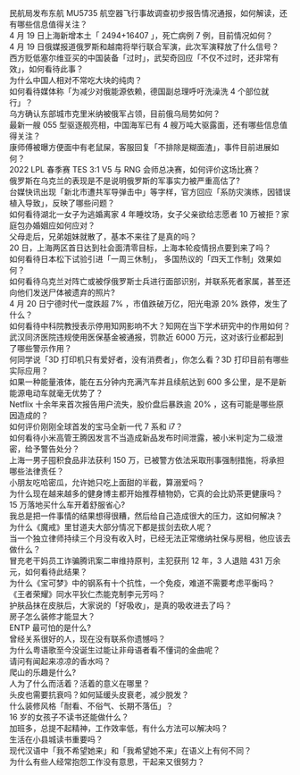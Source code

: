 民航局发布东航 MU5735 航空器飞行事故调查初步报告情况通报，如何解读，还有哪些信息值得关注？  
4 月 19 日上海新增本土「 2494+16407 」，死亡病例 7 例，目前情况如何？  
4 月 19 日俄媒报道俄罗斯和越南将举行联合军演，此次军演释放了什么信号？  
西方贬低塞尔维亚买的中国装备「过时」，武契奇回应「不仅不过时，还非常有效」，如何看待此事？  
为什么中国人相对不常吃大块的纯肉？  
如何看待媒体称「为减少对俄能源依赖，德国副总理呼吁洗澡洗 4 个部位就行」？  
乌方确认东部城市克里米纳被俄军占领，目前俄乌局势如何？  
最新一艘 055 型驱逐舰亮相，中国海军已有 4 艘万吨大驱露面，还有哪些信息值得关注？  
康师傅被曝方便面中有老鼠屎，客服回复「不排除是糊面渣」，事件目前进展如何？  
2022 LPL 春季赛 TES 3:1 V5 与 RNG 会师总决赛，如何评价这场比赛？  
俄罗斯在乌克兰的表现是不是说明俄罗斯的军事实力被严重高估了?  
台媒快讯出现「新北市遭共军导弹击中」等字样，官方回应「系防灾演练，因错误植入导致」，反映了哪些问题？  
如何看待湖北一女子为逃婚离家 4 年睡坟场，女子父亲欲给志愿者 10 万被拒？家庭包办婚姻应如何应对？  
父母走后，兄弟姐妹就散了，基本不来往了是真的吗？  
20 日，上海两区首日达到社会面清零目标，上海本轮疫情拐点要到来了吗？  
如何看待日本松下试验引进「一周三休制」， 多国热议的「四天工作制」效果如何？  
如何看待乌克兰对阵亡或被俘俄罗斯士兵进行面部识别，并联系死者家属，甚至还向他们发送尸体被遗弃的照片?  
4 月 20 日宁德时代一度跌超 7% ，市值跌破万亿，阳光电源 20% 跌停，发生了什么？  
如何看待中科院教授表示停用知网影响不大？知网在当下学术研究中的作用如何？  
武汉同济医院违规使用医保基金被通报，罚款近 6000 万元，这对该行业都起到了哪些警示作用？  
何同学说「3D 打印机只有爱好者，没有消费者」，你怎么看？3D 打印目前有哪些实际应用？  
如果一种能量液体，能在五分钟内充满汽车并且续航达到 600 多公里，是不是新能源电动车就毫无优势了？  
Netflix 十余年来首次报告用户流失，股价盘后暴跌逾 20% ，这有可能是哪些原因造成的？  
如何评价刚刚全球首发的宝马全新一代 7 系和 i7？  
如何看待小米高管王腾因发言不当造成新品发布时间泄露，被小米判定为二级泄密，给予警告处分？  
上海一男子囤积食品非法获利 150 万，已被警方依法采取刑事强制措施，将承担哪些法律责任？  
小朋友吃哈密瓜，允许她只吃上面甜的半截，算溺爱吗？  
为什么现在越来越多的健身博主都开始推荐植物奶，它真的会比奶茶更健康吗？  
15 万落地买什么车开着舒服省心?  
我总是把一件事情的结果想得很糟，然后给自己造成很大的压力，这如何解决？  
为什么《魔戒》里甘道夫大部分情况下都是拔剑去砍人呢？  
当一个独立律师持续三个月没有收入时，已经无法正常缴纳社保与房租，他应该去做什么？  
冒充老干妈员工诈骗腾讯案二审维持原判，主犯获刑 12 年，3 人退赔 431 万余元，如何看待此结果？  
为什么《宝可梦》中的钢系有十个抗性，一个免疫，难道不需要考虑平衡吗？  
《王者荣耀》同水平狄仁杰能克制李元芳吗？  
护肤品抹在皮肤后，大家说的「好吸收」，是真的吸收进去了吗？  
房子怎么装修才能显大？  
ENTP 最可怕的是什么?  
曾经关系很好的人，现在没有联系你遗憾吗？  
为什么粤语歌至今没诞生过能让非母语者看不懂词的金曲呢？  
请问有闻起来凉凉的香水吗？  
爬山的乐趣是什么?  
人为了什么而活着？活着的意义在哪里？  
头皮也需要抗衰吗？如何延缓头皮衰老，减少脱发？  
什么装修风格「耐看、不俗气、长期不落伍」？  
16 岁的女孩子不读书还能做什么？  
加班多，总提不起精神，工作效率低，有什么方法可以解决吗？  
生活在小县城读书重要吗？  
现代汉语中「我不希望她来」和「我希望她不来」在语义上有何不同？  
为什么有些人经常抱怨工作没有意思，干起来又很努力？  
